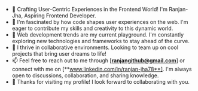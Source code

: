 - 👋 Crafting User-Centric Experiences in the Frontend World!  I'm Ranjan-Jha, Aspiring Frontend Developer.
- 👀 I'm fascinated by how code shapes user experiences on the web. I'm eager to contribute my skills and creativity to this dynamic world.
- 🌱 Web development trends are my current playground. I'm constantly exploring new technologies and frameworks to stay ahead of the curve.
- 💞️ I thrive in collaborative environments. Looking to team up on cool projects that bring user dreams to life!
- 📫 Feel free to reach out to me through [**ranjangithub@gmail.com**] or connect with me on  [**www.linkedin.com/in/ranjan-jha78**]. I'm always open to discussions, collaboration, and sharing knowledge.
- 🤝 Thanks for visiting my profile! I look forward to collaborating with you.


<!---
Ranjan-Jha/Ranjan-Jha is a ✨ special ✨ repository because its `README.md` (this file) appears on your GitHub profile.
You can click the Preview link to take a look at your changes.
--->

